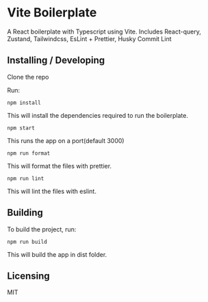 # Vite Boilerplate

A React boilerplate with Typescript using Vite. Includes React-query, Zustand, Tailwindcss, EsLint + Prettier, Husky Commit Lint

## Installing / Developing

Clone the repo

Run:

```shell
npm install
```

This will install the dependencies required to run the boilerplate.

```shell
npm start
```

This runs the app on a port(default 3000)


```shell
npm run format
```

This will format the files with prettier.

```shell
npm run lint
```

This will lint the files with eslint.

## Building

To build the project, run:

```shell
npm run build
```

This will build the app in dist folder.

## Licensing

MIT
